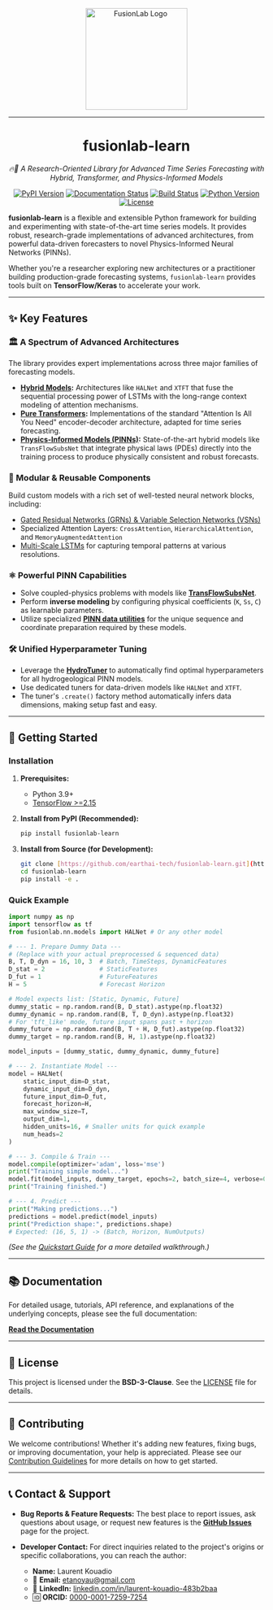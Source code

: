 <p align="center">
  <img src="docs/source/_static/fusionlab.svg" alt="FusionLab Logo" width="200">
</p>

-----------------------------------------------------

<h1 align="center">fusionlab-learn</h1>

<p align="center"><em>🔥🧪 A Research-Oriented Library for Advanced Time Series Forecasting with Hybrid, Transformer, and Physics-Informed Models</em></p>

<p align="center">
  <a href="https://pypi.org/project/fusionlab-learn/"><img src="https://img.shields.io/pypi/v/fusionlab-learn" alt="PyPI Version"></a>
  <a href="https://fusion-lab.readthedocs.io/en/latest/?badge=latest"><img src="https://readthedocs.org/projects/fusion-lab/badge/?version=latest" alt="Documentation Status"></a>
  <a href="https://github.com/earthai-tech/fusionlab/actions"><img src="https://img.shields.io/github/actions/workflow/status/earthai-tech/fusionlab/.github%2Fworkflows%2Fpython-package-conda.yml" alt="Build Status"></a>
  <a href="https://www.python.org/downloads/release/python-390/"><img src="https://img.shields.io/badge/Python-3.9%2B-blue" alt="Python Version"></a>
  <a href="https://github.com/earthai-tech/fusionlab/blob/main/LICENSE"><img src="https://img.shields.io/github/license/earthai-tech/fusionlab?style=flat&color=cyan" alt="License"></a>
</p>

**fusionlab-learn** is a flexible and extensible Python framework for building and experimenting with state-of-the-art time series models. It provides robust, research-grade implementations of advanced architectures, from powerful data-driven forecasters to novel Physics-Informed Neural Networks (PINNs).

Whether you're a researcher exploring new architectures or a practitioner building production-grade forecasting systems, `fusionlab-learn` provides tools built on **TensorFlow/Keras** to accelerate your work.

---

## ✨ Key Features

### 🏛️ A Spectrum of Advanced Architectures
The library provides expert implementations across three major families of forecasting models.

* **[Hybrid Models](https://fusion-lab.readthedocs.io/en/latest/user_guide/models/hybrid/index.html):** Architectures like `HALNet` and `XTFT` that fuse the sequential processing power of LSTMs with the long-range context modeling of attention mechanisms.
* **[Pure Transformers](https://fusion-lab.readthedocs.io/en/latest/user_guide/models/transformers/index.html):** Implementations of the standard "Attention Is All You Need" encoder-decoder architecture, adapted for time series forecasting.
* **[Physics-Informed Models (PINNs)](https://fusion-lab.readthedocs.io/en/latest/user_guide/models/pinn/index.html):** State-of-the-art hybrid models like `TransFlowSubsNet` that integrate physical laws (PDEs) directly into the training process to produce physically consistent and robust forecasts.

### 🧩 Modular & Reusable Components
Build custom models with a rich set of well-tested neural network blocks, including:
* [Gated Residual Networks (GRNs) & Variable Selection Networks (VSNs)](https://fusion-lab.readthedocs.io/en/latest/user_guide/components.html)
* Specialized Attention Layers: `CrossAttention`, `HierarchicalAttention`, and `MemoryAugmentedAttention`
* [Multi-Scale LSTMs](https://fusion-lab.readthedocs.io/en/latest/user_guide/components.html) for capturing temporal patterns at various resolutions.

### ⚛️ Powerful PINN Capabilities
-   Solve coupled-physics problems with models like **[TransFlowSubsNet](https://fusion-lab.readthedocs.io/en/latest/user_guide/models/pinn/transflow_subnet.html)**.
-   Perform **inverse modeling** by configuring physical coefficients (`K`, `Ss`, `C`) as learnable parameters.
-   Utilize specialized **[PINN data utilities](https://fusion-lab.readthedocs.io/en/latest/user_guide/utils/pinn_utils.html)** for the unique sequence and coordinate preparation required by these models.

### 🛠️ Unified Hyperparameter Tuning
-   Leverage the **[HydroTuner](https://fusion-lab.readthedocs.io/en/latest/user_guide/forecast_tuner/hydro_tuner_guide.html)** to automatically find optimal hyperparameters for all hydrogeological PINN models.
-   Use dedicated tuners for data-driven models like `HALNet` and `XTFT`.
-   The tuner's `.create()` factory method automatically infers data dimensions, making setup fast and easy.

---

## 🚀 Getting Started

### Installation

1.  **Prerequisites:**
    * Python 3.9+
    * [TensorFlow >=2.15](https://www.tensorflow.org/install)

2.  **Install from PyPI (Recommended):**
    ```bash
    pip install fusionlab-learn
    ```

3.  **Install from Source (for Development):**
    ```bash
    git clone [https://github.com/earthai-tech/fusionlab-learn.git](https://github.com/earthai-tech/fusionlab-learn.git)
    cd fusionlab-learn
    pip install -e .
    ```

### Quick Example

```python
import numpy as np
import tensorflow as tf
from fusionlab.nn.models import HALNet # Or any other model

# --- 1. Prepare Dummy Data ---
# (Replace with your actual preprocessed & sequenced data)
B, T, D_dyn = 16, 10, 3  # Batch, TimeSteps, DynamicFeatures
D_stat = 2               # StaticFeatures
D_fut = 1                # FutureFeatures
H = 5                    # Forecast Horizon

# Model expects list: [Static, Dynamic, Future]
dummy_static = np.random.rand(B, D_stat).astype(np.float32)
dummy_dynamic = np.random.rand(B, T, D_dyn).astype(np.float32)
# For 'tft_like' mode, future input spans past + horizon
dummy_future = np.random.rand(B, T + H, D_fut).astype(np.float32)
dummy_target = np.random.rand(B, H, 1).astype(np.float32)

model_inputs = [dummy_static, dummy_dynamic, dummy_future]

# --- 2. Instantiate Model ---
model = HALNet(
    static_input_dim=D_stat,
    dynamic_input_dim=D_dyn,
    future_input_dim=D_fut,
    forecast_horizon=H,
    max_window_size=T,
    output_dim=1,
    hidden_units=16, # Smaller units for quick example
    num_heads=2
)

# --- 3. Compile & Train ---
model.compile(optimizer='adam', loss='mse')
print("Training simple model...")
model.fit(model_inputs, dummy_target, epochs=2, batch_size=4, verbose=0)
print("Training finished.")

# --- 4. Predict ---
print("Making predictions...")
predictions = model.predict(model_inputs)
print("Prediction shape:", predictions.shape)
# Expected: (16, 5, 1) -> (Batch, Horizon, NumOutputs)

```

*(See the* [*Quickstart Guide*](https://fusion-lab.readthedocs.io/en/latest/quickstart.html) *for a more detailed walkthrough.)*

-----

## 📚 Documentation

For detailed usage, tutorials, API reference, and explanations of the
underlying concepts, please see the full documentation:

**[Read the Documentation](https://fusion-lab.readthedocs.io/)**

-----


## 📄 License

This project is licensed under the **BSD-3-Clause**. See the
[LICENSE](https://github.com/earthai-tech/fusionlab-learn/blob/main/LICENSE) file for details.

----

## 🤝 Contributing

We welcome contributions\! Whether it's adding new features, fixing bugs,
or improving documentation, your help is appreciated. Please see our
[Contribution Guidelines](https://fusion-lab.readthedocs.io/en/latest/contributing.html) for more details on how to get
started.

-----

## 📞 Contact & Support

  * **Bug Reports & Feature Requests:** The best place to report issues,
    ask questions about usage, or request new features is the
    [**GitHub Issues**](https://github.com/earthai-tech/fusionlab-learn/issues) page for the project.

  * **Developer Contact:** For direct inquiries related to the project's
    origins or specific collaborations, you can reach the author:

      * **Name:** Laurent Kouadio
      * 📧 **Email:** [etanoyau@gmail.com](mailto:etanoyau@gmail.com)
      * 💼 **LinkedIn:** [linkedin.com/in/laurent-kouadio-483b2baa](https://linkedin.com/in/laurent-kouadio-483b2baa)
      * 🆔 **ORCID:** [0000-0001-7259-7254](https://orcid.org/0000-0001-7259-7254)
